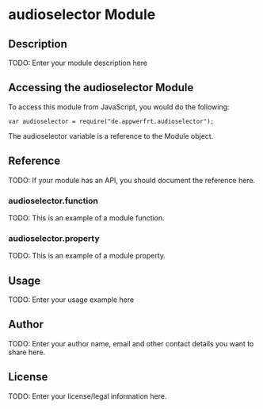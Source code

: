 # audioselector Module

## Description

TODO: Enter your module description here

## Accessing the audioselector Module

To access this module from JavaScript, you would do the following:

    var audioselector = require("de.appwerfrt.audioselector");

The audioselector variable is a reference to the Module object.

## Reference

TODO: If your module has an API, you should document
the reference here.

### audioselector.function

TODO: This is an example of a module function.

### audioselector.property

TODO: This is an example of a module property.

## Usage

TODO: Enter your usage example here

## Author

TODO: Enter your author name, email and other contact
details you want to share here.

## License

TODO: Enter your license/legal information here.
